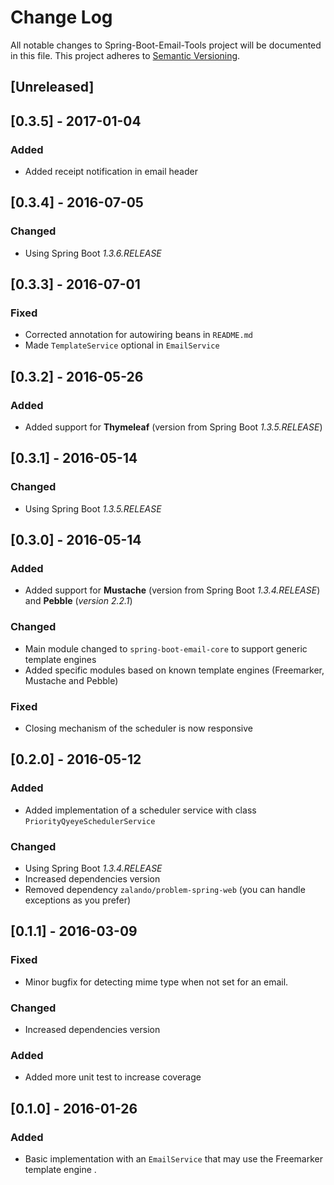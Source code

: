 # Change Log
All notable changes to Spring-Boot-Email-Tools project will be documented in this file.
This project adheres to [Semantic Versioning](http://semver.org/).

## [Unreleased]

## [0.3.5] - 2017-01-04
### Added
- Added receipt notification in email header

## [0.3.4] - 2016-07-05
### Changed
- Using Spring Boot _1.3.6.RELEASE_

## [0.3.3] - 2016-07-01
### Fixed
- Corrected annotation for autowiring beans in `README.md`
- Made `TemplateService` optional in `EmailService`

## [0.3.2] - 2016-05-26
### Added
- Added support for **Thymeleaf** (version from Spring Boot _1.3.5.RELEASE_)

## [0.3.1] - 2016-05-14
### Changed
- Using Spring Boot _1.3.5.RELEASE_

## [0.3.0] - 2016-05-14
### Added
- Added support for **Mustache** (version from Spring Boot _1.3.4.RELEASE_)
  and **Pebble** (_version 2.2.1_)

### Changed
- Main module changed to `spring-boot-email-core` to support generic template engines
- Added specific modules based on known template engines (Freemarker, Mustache and Pebble)

### Fixed
- Closing mechanism of the scheduler is now responsive

## [0.2.0] - 2016-05-12
### Added
- Added implementation of a scheduler service with class `PriorityQyeyeSchedulerService`

### Changed
- Using Spring Boot _1.3.4.RELEASE_
- Increased dependencies version
- Removed dependency `zalando/problem-spring-web` (you can handle exceptions as you prefer)

## [0.1.1] - 2016-03-09
### Fixed
- Minor bugfix for detecting mime type when not set for an email.

### Changed
- Increased dependencies version

### Added
- Added more unit test to increase coverage

## [0.1.0] - 2016-01-26
### Added
- Basic implementation with an `EmailService` that may use the Freemarker template engine .
